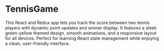 # TennisGame
This React and Redux app lets you track the score between two tennis players with dynamic point updates and winner display. It features a sleek green-yellow themed design, smooth animations, and a responsive layout for all devices. Perfect for learning React state management while enjoying a clean, user-friendly interface.
